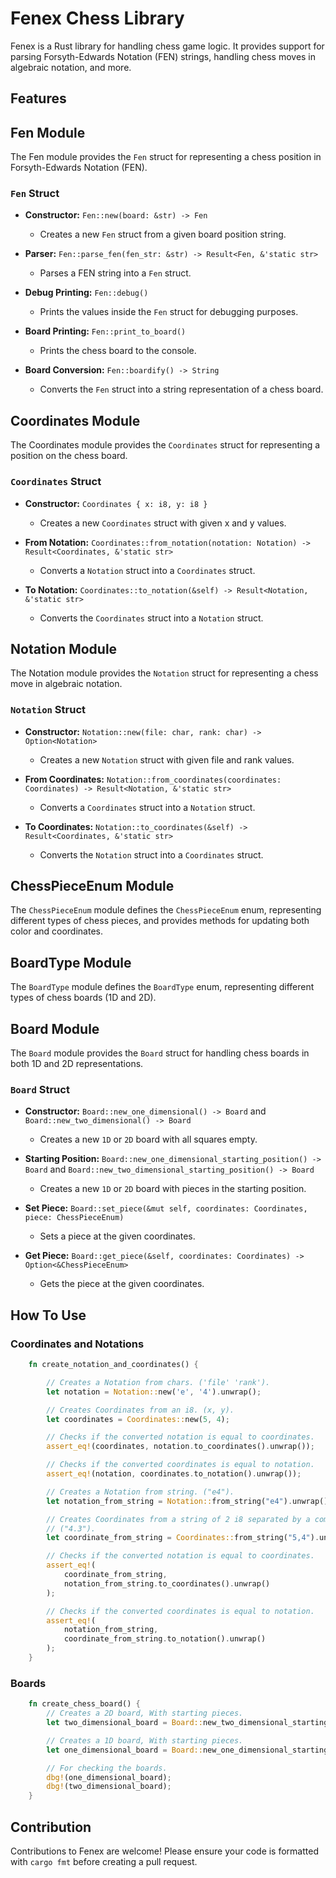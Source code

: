 # Fenex Chess Library

Fenex is a Rust library for handling chess game logic. It provides support for parsing Forsyth-Edwards Notation (FEN) strings, handling chess moves in algebraic notation, and more.

## Features

## Fen Module

The Fen module provides the `Fen` struct for representing a chess position in Forsyth-Edwards Notation (FEN).

### `Fen` Struct

- **Constructor:** `Fen::new(board: &str) -> Fen`
  - Creates a new `Fen` struct from a given board position string.

- **Parser:** `Fen::parse_fen(fen_str: &str) -> Result<Fen, &'static str>`
  - Parses a FEN string into a `Fen` struct.

- **Debug Printing:** `Fen::debug()`
  - Prints the values inside the `Fen` struct for debugging purposes.

- **Board Printing:** `Fen::print_to_board()`
  - Prints the chess board to the console.

- **Board Conversion:** `Fen::boardify() -> String`
  - Converts the `Fen` struct into a string representation of a chess board.

## Coordinates Module

The Coordinates module provides the `Coordinates` struct for representing a position on the chess board.

### `Coordinates` Struct

- **Constructor:** `Coordinates { x: i8, y: i8 }`
  - Creates a new `Coordinates` struct with given x and y values.

- **From Notation:** `Coordinates::from_notation(notation: Notation) -> Result<Coordinates, &'static str>`
  - Converts a `Notation` struct into a `Coordinates` struct.

- **To Notation:** `Coordinates::to_notation(&self) -> Result<Notation, &'static str>`
  - Converts the `Coordinates` struct into a `Notation` struct.

## Notation Module

The Notation module provides the `Notation` struct for representing a chess move in algebraic notation.

### `Notation` Struct

- **Constructor:** `Notation::new(file: char, rank: char) -> Option<Notation>`
  - Creates a new `Notation` struct with given file and rank values.

- **From Coordinates:** `Notation::from_coordinates(coordinates: Coordinates) -> Result<Notation, &'static str>`
  - Converts a `Coordinates` struct into a `Notation` struct.

- **To Coordinates:** `Notation::to_coordinates(&self) -> Result<Coordinates, &'static str>`
  - Converts the `Notation` struct into a `Coordinates` struct.

## ChessPieceEnum Module

The `ChessPieceEnum` module defines the `ChessPieceEnum` enum, representing different types of chess pieces, and provides methods for updating both color and coordinates.

## BoardType Module

The `BoardType` module defines the `BoardType` enum, representing different types of chess boards (1D and 2D).

## Board Module

The `Board` module provides the `Board` struct for handling chess boards in both 1D and 2D representations.

### `Board` Struct

- **Constructor:** `Board::new_one_dimensional() -> Board` and `Board::new_two_dimensional() -> Board`
  - Creates a new `1D` or `2D` board with all squares empty.

- **Starting Position:** `Board::new_one_dimensional_starting_position() -> Board` and `Board::new_two_dimensional_starting_position() -> Board`
  - Creates a new `1D` or `2D` board with pieces in the starting position.

- **Set Piece:** `Board::set_piece(&mut self, coordinates: Coordinates, piece: ChessPieceEnum)`
  - Sets a piece at the given coordinates.

- **Get Piece:** `Board::get_piece(&self, coordinates: Coordinates) -> Option<&ChessPieceEnum>`
  - Gets the piece at the given coordinates.

## How To Use

### Coordinates and Notations

```rust
    fn create_notation_and_coordinates() {

        // Creates a Notation from chars. ('file' 'rank').
        let notation = Notation::new('e', '4').unwrap();

        // Creates Coordinates from an i8. (x, y).
        let coordinates = Coordinates::new(5, 4);

        // Checks if the converted notation is equal to coordinates.
        assert_eq!(coordinates, notation.to_coordinates().unwrap());

        // Checks if the converted coordinates is equal to notation.
        assert_eq!(notation, coordinates.to_notation().unwrap());

        // Creates a Notation from string. ("e4").
        let notation_from_string = Notation::from_string("e4").unwrap();

        // Creates Coordinates from a string of 2 i8 separated by a comma.
        // ("4.3").
        let coordinate_from_string = Coordinates::from_string("5,4").unwrap();

        // Checks if the converted notation is equal to coordinates.
        assert_eq!(
            coordinate_from_string,
            notation_from_string.to_coordinates().unwrap()
        );

        // Checks if the converted coordinates is equal to notation.
        assert_eq!(
            notation_from_string,
            coordinate_from_string.to_notation().unwrap()
        );
    }
```

### Boards

```rust
    fn create_chess_board() {
        // Creates a 2D board, With starting pieces.
        let two_dimensional_board = Board::new_two_dimensional_starting_position();

        // Creates a 1D board, With starting pieces.
        let one_dimensional_board = Board::new_one_dimensional_starting_position();

        // For checking the boards.
        dbg!(one_dimensional_board);
        dbg!(two_dimensional_board);
    }

```

## Contribution

Contributions to Fenex are welcome! Please ensure your code is formatted with `cargo fmt` before creating a pull request.
